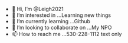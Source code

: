 - 👋 Hi, I’m @Leigh2021
- 👀 I’m interested in ...Learning new things
- 🌱 I’m currently learning ...Github
- 💞️ I’m looking to collaborate on ...My NPO
- 📫 How to reach me ...530-228-1112 text only

<!---
Leigh2021/Leigh2021 is a ✨ special ✨ repository because its `README.md` (this file) appears on your GitHub profile.
You can click the Preview link to take a look at your changes.
--->
